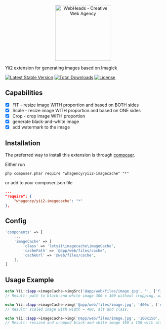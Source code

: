 <p align="center">
    <a href="https://webheads.agency/" target="_blank">
        <img src="https://webheads.agency/files/images/LogoWebHeads.png" width="181" alt="WebHeads - Creative Web Agency">
    </a>
</p>

Yii2 extension for generating images based on Imagick

[![Latest Stable Version](https://poser.pugx.org/whagency/yii2-imagecache/v/stable)](https://packagist.org/packages/whagency/yii2-imagecache)
[![Total Downloads](https://poser.pugx.org/whagency/yii2-imagecache/downloads)](https://packagist.org/packages/whagency/yii2-imagecache)
[![License](https://poser.pugx.org/whagency/yii2-imagecache/license)](https://packagist.org/packages/whagency/yii2-imagecache)


Capabilities
------------

- [x] FIT - resize image WITH proportion and based on BOTH sides
- [x] Scale - resize image WITH proportion and based on ONE sides
- [x] Crop - crop image WITH proportion
- [x] generate black-and-white image
- [x] add watermark to the image

Installation
------------

The preferred way to install this extension is through [composer](http://getcomposer.org/download/).

Either run

```
php composer.phar require "whagency/yii2-imagecache" "*"
```

or add to your composer.json file


```json
...
"require": {
    "whagency/yii2-imagecache": "*"
},
```

Config
------

~~~php
'components' => [
    ...
    'imageCache' => [
        'class' => 'letyii\imagecache\imageCache',
        'cachePath' => '@app/web/files/cache',
        'cacheUrl' => '@web/files/cache',
    ],
]
~~~

Usage Example
-------------

~~~php
echo Yii::$app->imageCache->imgSrc('@app/web/files/image.jpg', '', ['fit' => 300, 'bw' => true, 'watermark' => '@app/web/files/watermark-image.png']);
// Result: path to black-and-white image 300 x 300 without cropping, with watermark.

echo Yii::$app->imageCache->img('@app/web/files/image.jpg', '400x', ['class'=>'my-image', 'alt' => 'Image']);
// Result: scaled image with width = 400, alt and class.

echo Yii::$app->imageCache->img('@app/web/files/image.jpg', '100x150', ['alt' => 'Image'], ['bw' => true]);
// Result: resized and cropped black-and-white image 100 x 150 with alt.
~~~
